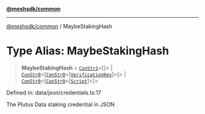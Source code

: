 [**@meshsdk/common**](../README.md)

***

[@meshsdk/common](../globals.md) / MaybeStakingHash

# Type Alias: MaybeStakingHash

> **MaybeStakingHash** = [`ConStr1`](ConStr1.md)\<\[\]\> \| [`ConStr0`](ConStr0.md)\<\[[`ConStr0`](ConStr0.md)\<\[[`VerificationKey`](VerificationKey.md)\]\>\]\> \| [`ConStr0`](ConStr0.md)\<\[[`ConStr0`](ConStr0.md)\<\[[`Script`](Script.md)\]\>\]\>

Defined in: data/json/credentials.ts:17

The Plutus Data staking credential in JSON
